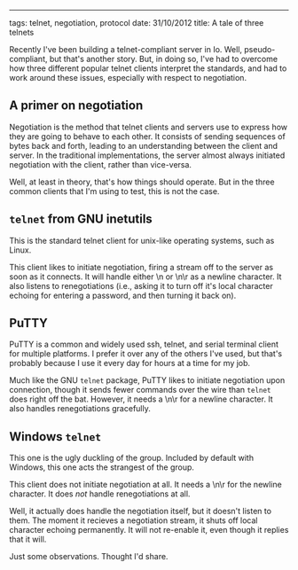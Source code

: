 --- 
tags: telnet, negotiation, protocol
date: 31/10/2012
title: A tale of three telnets

Recently I've been building a telnet-compliant server in Io.  Well, 
pseudo-compliant, but that's another story.  But, in doing so, I've
had to overcome how three different popular telnet clients interpret
the standards, and had to work around these issues, especially with
respect to negotiation.

A primer on negotiation
-----------------------
Negotiation is the method that telnet clients and servers use to express
how they are going to behave to each other.  It consists of sending 
sequences of bytes back and forth, leading to an understanding between
the client and server.  In the traditional implementations, the server 
almost always initiated negotiation with the client, rather than 
vice-versa.

Well, at least in theory, that's how things should operate.  But in
the three common clients that I'm using to test, this is not the case.

`telnet` from GNU inetutils
-------------------------
This is the standard telnet client for unix-like operating systems, such
as Linux.  

This client likes to initiate negotiation, firing a stream off to the 
server as soon as it connects.  It will handle either \n or \n\r as
a newline character.  It also listens to renegotiations (i.e., asking
it to turn off it's local character echoing for entering a password,
and then turning it back on).

PuTTY
-----
PuTTY is a common and widely used ssh, telnet, and serial terminal client
for multiple platforms.  I prefer it over any of the others I've used,
but that's probably because I use it every day for hours at a time for
my job.

Much like the GNU `telnet` package, PuTTY likes to initiate negotiation
upon connection, though it sends fewer commands over the wire than
`telnet` does right off the bat.  However, it needs a \n\r for a newline
character.  It also handles renegotiations gracefully.

Windows `telnet`
----------------
This one is the ugly duckling of the group.  Included by default with
Windows, this one acts the strangest of the group.

This client does not initiate negotiation at all.  It needs a \n\r for 
the newline character.  It does *not* handle renegotiations at all.

Well, it actually does handle the negotiation itself, but it doesn't
listen to them.  The moment it recieves a negotiation stream, it shuts
off local character echoing permanently.  It will not re-enable it,
even though it replies that it will.

Just some observations.  Thought I'd share.
